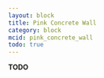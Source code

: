 ```yaml
---
layout: block
title: Pink Concrete Wall
category: block
mcid: pink_concrete_wall
todo: true
---
```



**TODO**
